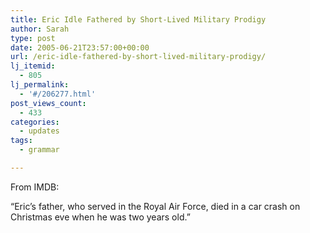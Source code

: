 ```yaml
---
title: Eric Idle Fathered by Short-Lived Military Prodigy
author: Sarah
type: post
date: 2005-06-21T23:57:00+00:00
url: /eric-idle-fathered-by-short-lived-military-prodigy/
lj_itemid:
  - 805
lj_permalink:
  - '#/206277.html'
post_views_count:
  - 433
categories:
  - updates
tags:
  - grammar

---
```

From IMDB:

&#8220;Eric&#8217;s father, who served in the Royal Air Force, died in a car crash on Christmas eve when he was two years old.&#8221;